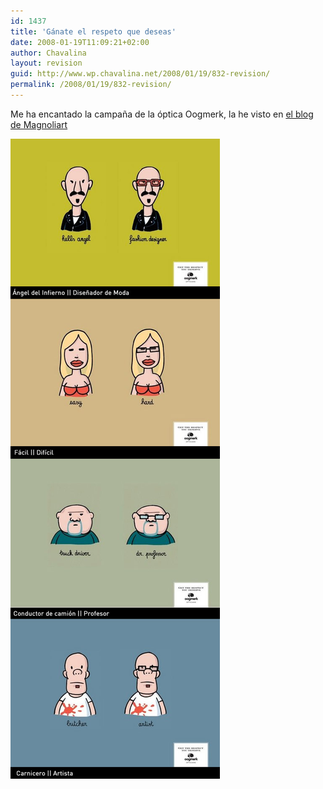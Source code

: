 ```yaml
---
id: 1437
title: 'Gánate el respeto que deseas'
date: 2008-01-19T11:09:21+02:00
author: Chavalina
layout: revision
guid: http://www.wp.chavalina.net/2008/01/19/832-revision/
permalink: /2008/01/19/832-revision/
---
```

Me ha encantado la campaña de la óptica Oogmerk, la he visto en <a href="http://blog.magnoliart.com/2008/01/17/oogmerk-ganate-el-respeto-que-deseas/" target="_blank">el blog de Magnoliart</a> 

<p class="imgcentro">
  <img src="/imagenes/fotos/oogmerk.jpg" alt="Campaña gráfica de la óptica Oogmerk" />
</p>